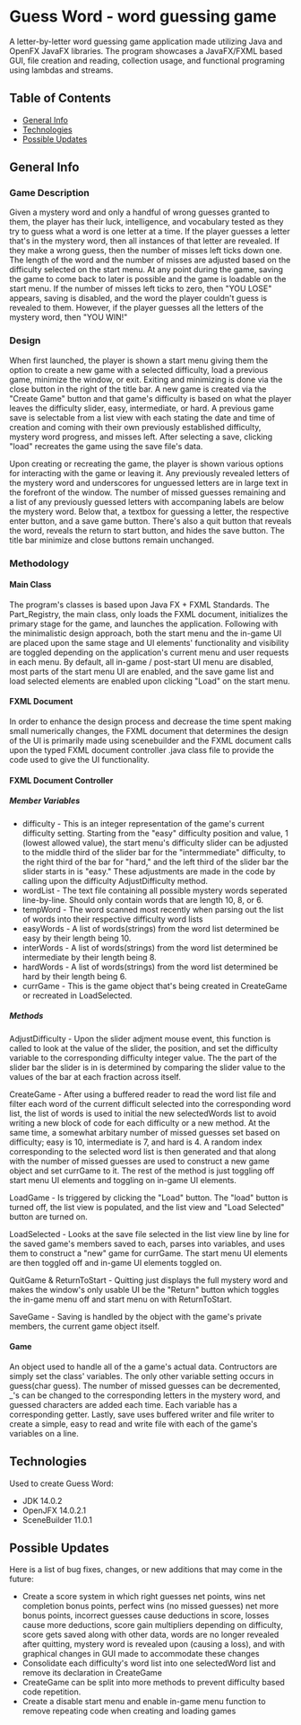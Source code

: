 # Guess Word - word guessing game
A letter-by-letter word guessing game application made utilizing Java and OpenFX JavaFX libraries. The program showcases a JavaFX/FXML based GUI, file creation and reading, collection usage, and functional programing using lambdas and streams.

## Table of Contents
* [General Info](#general-info)
* [Technologies](#technologies)
* [Possible Updates](#possible-updates)

## General Info

### Game Description
Given a mystery word and only a handful of wrong guesses granted to them, the player has their luck, intelligence, and vocabulary tested as they try to guess what a word is one letter at a time. If the player guesses a letter that's in the mystery word, then all instances of that letter are revealed. If they make a wrong guess, then the number of misses left ticks down one. The length of the word and the number of misses are adjusted based on the difficulty selected on the start menu. At any point during the game, saving the game to come back to later is possible and the game is loadable on the start menu. If the number of misses left ticks to zero, then "YOU LOSE" appears, saving is disabled, and the word the player couldn't guess is revealed to them. However, if the player guesses all the letters of the mystery word, then "YOU WIN!"
### Design
When first launched, the player is shown a start menu giving them the option to create a new game with a selected difficulty, load a previous game, minimize the window, or exit. Exiting and minimizing is done via the close button in the right of the title bar. A new game is created via the "Create Game" button and that game's difficulty is based on what the player leaves the difficulty slider, easy, intermediate, or hard. A previous game save is selectable from a list view with each stating the date and time of creation and coming with their own previously established difficulty, mystery word progress, and misses left. After selecting a save, clicking "load" recreates the game using the save file's data.

Upon creating or recreating the game, the player is shown various options for interacting with the game or leaving it. Any previously revealed letters of the mystery word and underscores for unguessed letters are in large text in the forefront of the window. The number of missed guesses remaining and a list of any previously guessed letters with accompaning labels are below the mystery word. Below that, a textbox for guessing a letter, the respective enter button, and a save game button. There's also a quit button that reveals the word, reveals the return to start button, and hides the save button. The title bar minimize and close buttons remain unchanged.
### Methodology
#### Main Class
The program's classes is based upon Java FX + FXML Standards. The Part_Registry, the main class, only loads the FXML document, initializes the primary stage for the game, and launches the application. Following with the minimalistic design approach, both the start menu and the in-game UI are placed upon the same stage and UI elements' functionality and visibility are toggled depending on the application's current menu and user requests in each menu. By default, all in-game / post-start UI menu are disabled, most parts of the start menu UI are enabled, and the save game list and load selected elements are enabled upon clicking "Load" on the start menu.
#### FXML Document
In order to enhance the design process and decrease the time spent making small numerically changes, the FXML document that determines the design of the UI is primarily made using scenebuilder and the FXML document calls upon the typed FXML document controller .java class file to provide the code used to give the UI functionality.

#### FXML Document Controller
##### Member Variables
* difficulty - This is an integer representation of the game's current difficulty setting. Starting from the "easy" difficulty position and value, 1 (lowest allowed value), the start menu's difficulty slider can be adjusted to the middle third of the slider bar for the "intermmediate" difficulty, to the right third of the bar for "hard," and the left third of the slider bar the slider starts in is "easy." These adjustments are made in the code by calling upon the difficulty AdjustDifficulty method.
* wordList - The text file containing all possible mystery words seperated line-by-line. Should only contain words that are length 10, 8, or 6.
* tempWord - The word scanned most recently when parsing out the list of words into their respective difficulty word lists
* easyWords - A list of words(strings) from the word list determined be easy by their length being 10.
* interWords - A list of words(strings) from the word list determined be intermediate by their length being 8.
* hardWords - A list of words(strings) from the word list determined be hard by their length being 6.
* currGame - This is the game object that's being created in CreateGame or recreated in LoadSelected.

##### Methods
AdjustDifficulty - Upon the slider adjment mouse event, this function is called to look at the value of the slider, the position, and set the difficulty variable to the corresponding difficulty integer value. The the part of the slider bar the slider is in is determined by comparing the slider value to the values of the bar at each fraction across itself.

CreateGame - After using a buffered reader to read the word list file and filter each word of the current difficult selected into the corresponding word list, the list of words is used to initial the new selectedWords list to avoid writing a new block of code for each difficulty or a new method. At the same time, a somewhat arbitary number of missed guesses set based on difficulty; easy is 10, intermediate is 7, and hard is 4. A random index corresponding to the selected word list is then generated and that along with the number of missed guesses are used to construct a new game object and set currGame to it. The rest of the method is just toggling off start menu UI elements and toggling on in-game UI elements.

LoadGame - Is triggered by clicking the "Load" button. The "load" button is turned off, the list view is populated, and the list view and "Load Selected" button are turned on.

LoadSelected - Looks at the save file selected in the list view line by line for the saved game's members saved to each, parses into variables, and uses them to construct a "new" game for currGame. The start menu UI elements are then toggled off and in-game UI elements toggled on.

QuitGame & ReturnToStart - Quitting just displays the full mystery word and makes the window's only usable UI be the "Return" button which toggles the in-game menu off and start menu on with ReturnToStart.

SaveGame - Saving is handled by the object with the game's private members, the current game object itself.

#### Game
An object used to handle all of the a game's actual data. Contructors are simply set the class' variables. The only other variable setting occurs in guess(char guess). The number of missed guesses can be decremented, _'s can be changed to the corresponding letters in the mystery word, and guessed characters are added each time. Each variable has a corresponding getter. Lastly, save uses buffered writer and file writer to create a simple, easy to read and write file with each of the game's variables on a line.

## Technologies
Used to create Guess Word:
* JDK 14.0.2
* OpenJFX 14.0.2.1
* SceneBuilder 11.0.1

## Possible Updates
Here is a list of bug fixes, changes, or new additions that may come in the future:
* Create a score system in which right guesses net points, wins net completion bonus points, perfect wins (no missed guesses) net more bonus points, incorrect guesses cause deductions in score, losses cause more deductions, score gain multipliers depending on difficulty, score gets saved along with other data, words are no longer revealed after quitting, mystery word is revealed upon (causing a loss), and with graphical changes in GUI made to accommodate these changes
* Consolidate each difficulty's word list into one selectedWord list and remove its declaration in CreateGame
* CreateGame can be split into more methods to prevent difficulty based code repetition.
* Create a disable start menu and enable in-game menu function to remove repeating code when creating and loading games